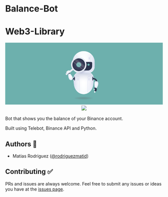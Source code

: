 # Balance-Bot
# Web3-Library
<div align="center">
<img src="img/header.png"/>
</div>

<div align="center">
<img src="https://img.shields.io/github/stars/rodriguezmatid/Balance-Bot?style=social" />
</div>

Bot that shows you the balance of your Binance account.

Built using Telebot, Binance API and Python.

## Authors 👦

- Matias Rodriguez ([@rodriguezmatid](https://twitter.com/rodriguezmatid))

## Contributing ✅
PRs and issues are always welcome. Feel free to submit any issues or ideas you have at the [issues page](https://github.com/rodriguezmatid/Balance-Bot/issues).